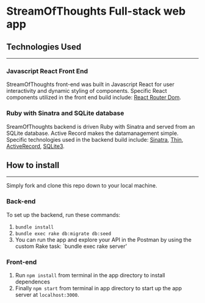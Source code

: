 # StreamOfThoughts Full-stack web app 

## Technologies Used
---

### Javascript React Front End
StreamOfThoughts front-end was built in Javascript React for user interactivity and dynamic styling of components. Specific React components utilized in the front end build include: [React Router Dom](https://github.com/remix-run/react-router).

### Ruby with Sinatra and SQLite database
SreamOfThoughts backend is driven Ruby with Sinatra and served from an SQLite database.  Active Record makes the datamanagement simple.  Specific technologies used in the backend build include: [Sinatra](https://github.com/sinatra/sinatra), [Thin](https://github.com/macournoyer/thin), [ActiveRecord](https://github.com/rails/rails), [SQLite3](https://github.com/sparklemotion/sqlite3-ruby/).

## How to install
---

Simply fork and clone this repo down to your local machine.

### Back-end
To set up the backend, run these commands:

 1. `bundle install`
 2. `bundle exec rake db:migrate db:seed`
 3. You can run the app and explore your API in the Postman by using the custom Rake task:
    `bundle exec rake server'

### Front-end
1. Run `npm install` from terminal in the app directory to install dependences
2. Finally `npm start` from terminal in app directory to start up the app server at `localhost:3000`. 

